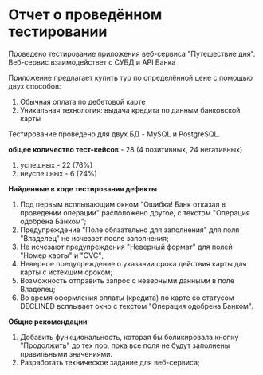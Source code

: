 # **Отчет о проведённом тестировании**

Проведено тестирование приложения веб-сервиса "Путешествие дня".
Веб-сервис взаимодействет с СУБД и API Банка

Приложение предлагает купить тур по определённой цене с помощью двух способов:
1. Обычная оплата по дебетовой карте
2. Уникальная технология: выдача кредита по данным банковской карты

Тестирование проведено для двух БД - MySQL и PostgreSQL.

**общее количество тест-кейсов** - 28 (4 позитивных, 24 негативных)
1. успешных - 22 (76%)
2. неуспешных - 6 (24%)

**Найденные в ходе тестирования дефекты**

1. Под первым всплывающим окном "Ошибка! Банк отказал в проведении операции" расположено другое, с текстом "Операция одобрена Банком";
2. Предупреждение "Поле обязательно для заполнения" для поля "Владелец" не исчезает после заполнения;
3. Не исчезают предупреждения "Неверный формат" для полей "Номер карты" и "CVC";
4. Неверное предупреждение о указании срока действия карты для карты с истекшим сроком;
5. Возможность отправить запрос с неверными данными в поле Владелец;
6. Во время оформления оплаты (кредита) по карте со статусом DECLINED всплывает окно с текстом "Операция одобрена Банком".

**Общие рекомендации**

 1. Добавить функциональность, которая бы боликировала кнопку "Продолжить" до тех пор,
пока все поля не будут заполнены правильными значениями.
2. Разработать техническое задание для веб-сервиса;